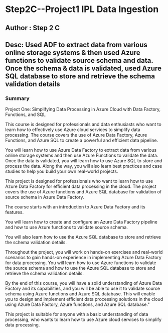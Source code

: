 # Step2C--Project1 IPL Data Ingestion
## Author : Step 2 C
## Desc: Used ADF to extract data from various online storage systems &amp; then used Azure functions to validate source schema and data. Once the schema &amp; data is validated, used Azure SQL database to store and retrieve the schema validation details

### Summary 

Project One: Simplifying Data Processing in Azure Cloud with Data Factory, Functions, and SQL

This course is designed for professionals and data enthusiasts who want to learn how to effectively use Azure cloud services to simplify data processing. The course covers the use of Azure Data Factory, Azure Functions, and Azure SQL to create a powerful and efficient data pipeline.

You will learn how to use Azure Data Factory to extract data from various online storage systems and then use Azure Functions to validate the data. Once the data is validated, you will learn how to use Azure SQL to store and process the data. Along the way, you will also learn best practices and case studies to help you build your own real-world projects.

This project is designed for professionals who want to learn how to use Azure Data Factory for efficient data processing in the cloud. The project covers the use of Azure functions and Azure SQL database for validation of source schema in Azure Data Factory.

The course starts with an introduction to Azure Data Factory and its features.

You will learn how to create and configure an Azure Data Factory pipeline and how to use Azure functions to validate source schema.

You will also learn how to use the Azure SQL database to store and retrieve the schema validation details.

Throughout the project, you will work on hands-on exercises and real-world scenarios to gain hands-on experience in implementing Azure Data Factory for data processing. You will learn how to use Azure functions to validate the source schema and how to use the Azure SQL database to store and retrieve the schema validation details.

By the end of this course, you will have a solid understanding of Azure Data Factory and its capabilities, and you will be able to use it to validate source schema using Azure functions and Azure SQL database. This will enable you to design and implement efficient data processing solutions in the cloud using Azure Data Factory, Azure functions, and Azure SQL database."

This project is suitable for anyone with a basic understanding of data processing, who wants to learn how to use Azure cloud services to simplify data processing.
